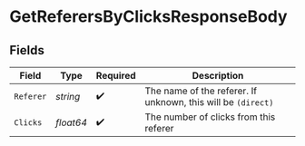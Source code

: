 # GetReferersByClicksResponseBody


## Fields

| Field                                                        | Type                                                         | Required                                                     | Description                                                  |
| ------------------------------------------------------------ | ------------------------------------------------------------ | ------------------------------------------------------------ | ------------------------------------------------------------ |
| `Referer`                                                    | *string*                                                     | :heavy_check_mark:                                           | The name of the referer. If unknown, this will be `(direct)` |
| `Clicks`                                                     | *float64*                                                    | :heavy_check_mark:                                           | The number of clicks from this referer                       |